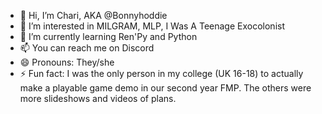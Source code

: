 - 👋 Hi, I’m Chari, AKA @Bonnyhoddie
- 👀 I’m interested in MILGRAM, MLP, I Was A Teenage Exocolonist
- 🌱 I’m currently learning Ren'Py and Python
- 📫 You can reach me on Discord 
- 😄 Pronouns: They/she
- ⚡ Fun fact: I was the only person in my college (UK 16-18) to actually make a playable game demo in our second year FMP. The others were more slideshows and videos of plans.
